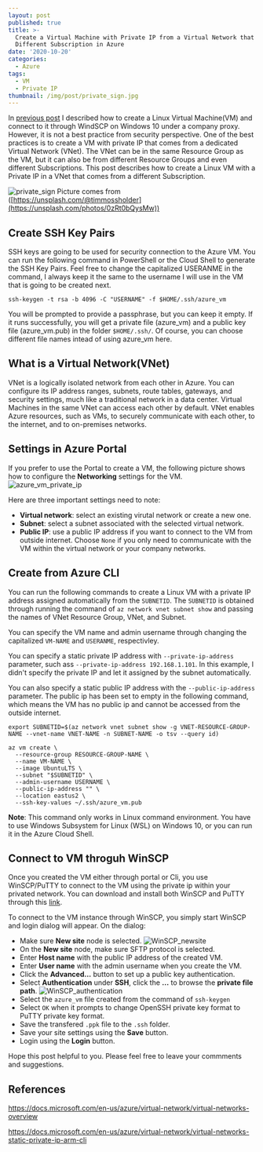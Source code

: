 ```yaml
---
layout: post
published: true
title: >-
  Create a Virtual Machine with Private IP from a Virtual Network that's in a
  Different Subscription in Azure
date: '2020-10-20'
categories:
  - Azure
tags:
  - VM
  - Private IP
thumbnail: /img/post/private_sign.jpg
---
```

In [previous post](https://leifengblog.net/blog/create-and-connect-to-azure-vm-under-company-proxy/) I described how to create a Linux Virtual Machine(VM) and connect to it through WindSCP on Windows 10 under a company proxy. However, it is not a best practice from security perspective. One of the best practices is to create a VM with private IP that comes from a dedicated Virtual Network (VNet). The VNet can be in the same Resource Group as the VM, but it can also be from different Resource Groups and even different Subscriptions. This post describes how to create a Linux VM with a Private IP in a VNet that comes from a different Subscription.
<!--more-->

![private_sign]({{site.baseurl}}/img/post/private_sign.jpg)
Picture comes from ([https://unsplash.com/@timmossholder](https://unsplash.com/photos/0zRt0bQysMw))

## Create SSH Key Pairs
SSH keys are going to be used for security connection to the Azure VM. You can run the following command in PowerShell or the Cloud Shell to generate the SSH Key Pairs. Feel free to change the capitalized USERANME in the command, I always keep it the same to the username I will use in the VM that is going to be created next.
```
ssh-keygen -t rsa -b 4096 -C "USERNAME" -f $HOME/.ssh/azure_vm
```

You will be prompted to provide a passphrase, but you can keep it empty. If it runs successfully, you will get a private file (azure_vm) and a public key file (azure_vm.pub) in the folder `$HOME/.ssh/`. Of course, you can choose different file names intead of using azure_vm here.


## What is a Virtual Network(VNet)
VNet is a logically isolated network from each other in Azure. You can configure its IP address ranges, subnets, route tables, gateways, and security settings, much like a traditional network in a data center. Virtual Machines in the same VNet can access each other by default. VNet enables Azure resources, such as VMs, to securely communicate with each other, to the internet, and to on-premises networks.



## Settings in Azure Portal
If you prefer to use the Portal to create a VM, the following picture shows how to configure the **Networking** settings for the VM.
![azure_vm_private_ip]({{site.baseurl}}/img/post/azure_vm_private_ip.PNG)

Here are three important settings need to note:
* **Virtual network**: select an existing virutal network or create a new one.
* **Subnet**: select a subnet associated with the selected virtual network.
* **Public IP**: use a public IP address if you want to connect to the VM from outside internet. Choose `None` if you only need to communicate with the VM within the virtual network or your company networks.

## Create from Azure CLI


You can run the following commands to create a Linux VM with a private IP address assigned automatically from the `SUBNETID`. The `SUBNETID` is obtained through running the command of `az network vnet subnet show` and passing the names of VNet Resource Group, VNet, and Subnet. 

You can specify the VM name and admin username through changing the capitalized `VM-NAME` and `USERANME`, respectivley. 

You can specify a static private IP address with `--private-ip-address` parameter, such ass `--private-ip-address 192.168.1.101`. In this example, I didn't specify the private IP and let it assigned by the subnet automatically. 

You can also specify a static public IP address with the `--public-ip-address` parameter. The public ip has been set to empty in the following command, which means the VM has no public ip and cannot be accessed from the outside internet. 

```
export SUBNETID=$(az network vnet subnet show -g VNET-RESOURCE-GROUP-NAME --vnet-name VNET-NAME -n SUBNET-NAME -o tsv --query id)

az vm create \
  --resource-group RESOURCE-GROUP-NAME \
  --name VM-NAME \
  --image UbuntuLTS \
  --subnet "$SUBNETID" \
  --admin-username USERNAME \
  --public-ip-address "" \
  --location eastus2 \
  --ssh-key-values ~/.ssh/azure_vm.pub
```

**Note**: This command only works in Linux command environment. You have to use Windows Subsystem for Linux (WSL) on Windows 10, or you can run it in the Azure Cloud Shell.

## Connect to VM throguh WinSCP

Once you created the VM either through portal or Cli, you use WinSCP/PuTTY to connect to the VM using the private ip within your privated network. You can download and install both WinSCP and PuTTY through this [link](https://winscp.net/eng/downloads.php).

To connect to the VM instance through WinSCP, you simply start WinSCP and login dialog will appear. On the dialog:

* Make sure **New site** node is selected.
![WinSCP_newsite]({{site.baseurl}}/img/post/Winscp_newsite.PNG)
* On the **New site** node, make sure SFTP protocol is selected.
* Enter **Host name** with the public IP address of the created VM.
* Enter **User name** with the admin username when you create the VM.
* Click the **Advanced...** button to set up a public key authentication.
* Select **Authentication** under **SSH**, click the **...** to browse the **private file path**.
![WinSCP_authentication]({{site.baseurl}}/img/post/Winscp_authentication.PNG)
* Select the `azure_vm` file created from the command of `ssh-keygen`
* Select `OK` when it prompts to change OpenSSH private key format to PuTTY private key format.
* Save the transfered `.ppk` file to the `.ssh` folder.
* Save your site settings using the **Save** button.
* Login using the **Login** button.

Hope this post helpful to you. Please feel free to leave your commments and suggestions.

## References
https://docs.microsoft.com/en-us/azure/virtual-network/virtual-networks-overview

https://docs.microsoft.com/en-us/azure/virtual-network/virtual-networks-static-private-ip-arm-cli
